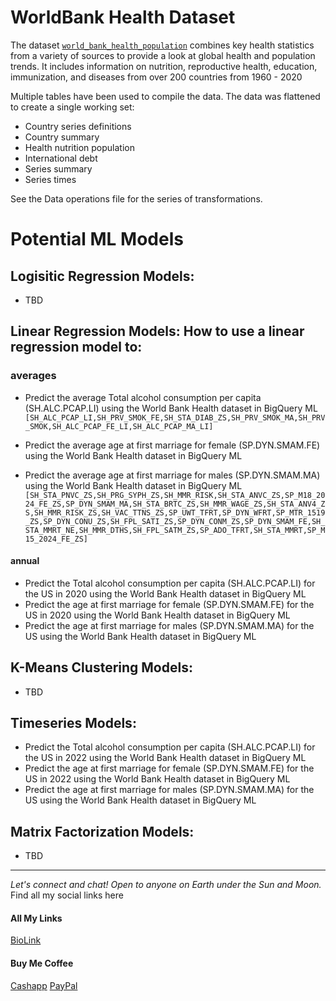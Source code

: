 # WorldBank Health Dataset 

The dataset [`world_bank_health_population`](https://cloud.google.com/bigquery?sq=1057666841514:3bb229234d7f4b379098581f0101e923&_ga=2.81369303.-1379782407.1673021064&project=paulkamau&ws=!1m9!1m3!3m2!1sbigquery-public-data!2sworld_bank_health_population!1m4!4m3!1sbigquery-public-data!2sworld_bank_health_population!3scountry_series_definitions) combines key health statistics from a variety of sources to provide a look at global health and population trends. It includes information on nutrition, reproductive health, education, immunization, and diseases from over 200 countries from 1960 - 2020

Multiple tables have been used to compile the data. The data was flattened to create a single working set: 

- Country series definitions 
- Country summary 
- Health nutrition population
- International debt
- Series summary 
- Series times

See the Data operations file for the series of transformations. 

# Potential ML Models
## Logisitic Regression Models: 
- TBD

## Linear Regression Models: How to use a linear regression model to:
### averages
- Predict the average Total alcohol consumption per capita (SH.ALC.PCAP.LI) using the World Bank Health dataset in BigQuery ML `[SH_ALC_PCAP_LI,SH_PRV_SMOK_FE,SH_STA_DIAB_ZS,SH_PRV_SMOK_MA,SH_PRV_SMOK,SH_ALC_PCAP_FE_LI,SH_ALC_PCAP_MA_LI]`

- Predict the average age at first marriage for female (SP.DYN.SMAM.FE) using the World Bank Health dataset in BigQuery ML

- Predict the average age at first marriage for males (SP.DYN.SMAM.MA) using the World Bank Health dataset in BigQuery ML
`[SH_STA_PNVC_ZS,SH_PRG_SYPH_ZS,SH_MMR_RISK,SH_STA_ANVC_ZS,SP_M18_2024_FE_ZS,SP_DYN_SMAM_MA,SH_STA_BRTC_ZS,SH_MMR_WAGE_ZS,SH_STA_ANV4_ZS,SH_MMR_RISK_ZS,SH_VAC_TTNS_ZS,SP_UWT_TFRT,SP_DYN_WFRT,SP_MTR_1519_ZS,SP_DYN_CONU_ZS,SH_FPL_SATI_ZS,SP_DYN_CONM_ZS,SP_DYN_SMAM_FE,SH_STA_MMRT_NE,SH_MMR_DTHS,SH_FPL_SATM_ZS,SP_ADO_TFRT,SH_STA_MMRT,SP_M15_2024_FE_ZS]`

#### annual 
- Predict the Total alcohol consumption per capita (SH.ALC.PCAP.LI) for the US in 2020 using the World Bank Health dataset in BigQuery ML
- Predict the age at first marriage for female (SP.DYN.SMAM.FE) for the US in 2020 using the World Bank Health dataset in BigQuery ML
- Predict the age at first marriage for males (SP.DYN.SMAM.MA) for the US using the World Bank Health dataset in BigQuery ML

## K-Means Clustering Models: 
- TBD 

## Timeseries Models: 
- Predict the Total alcohol consumption per capita (SH.ALC.PCAP.LI) for the US in 2022 using the World Bank Health dataset in BigQuery ML
- Predict the age at first marriage for female (SP.DYN.SMAM.FE) for the US in 2022 using the World Bank Health dataset in BigQuery ML
- Predict the age at first marriage for males (SP.DYN.SMAM.MA) for the US using the World Bank Health dataset in BigQuery ML


## Matrix Factorization Models: 
- TBD


--------------------------------------------------------------------------------
_Let's connect and chat! Open to anyone on Earth under the Sun and Moon._
Find all my social links here

#### All My Links
[BioLink](https://bio.link/paulkamau)


#### Buy Me Coffee
[Cashapp](https://bio.link/paulkamau)
[PayPal](https://paypal.me/paulkamau)
